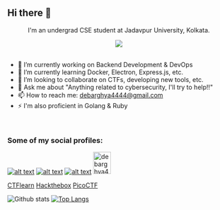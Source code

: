 ## Hi there 👋
<p align="center">I'm an undergrad CSE student at Jadavpur University, Kolkata.</p>

<div align="center"><img src="https://komarev.com/ghpvc/?username=The-Debarghya"></div><br>

- 🔭 I’m currently working on Backend Development & DevOps
- 🌱 I’m currently learning Docker, Electron, Express.js, etc.
- 👯 I’m looking to collaborate on CTFs, developing new tools, etc.
- 💬 Ask me about "Anything related to cybersecurity, I'll try to help!!"
- 📫 How to reach me: debarghya4444@gmail.com
- ⚡ I'm also proficient in Golang & Ruby

<br>

### Some of my social profiles:

[![alt text][1.1]][1]
[![alt text][1.3]][3]
[![alt text][1.2]][2] <a href="https://www.hackerrank.com/debarghya4444" target="blank"><img src="https://raw.githubusercontent.com/rahuldkjain/github-profile-readme-generator/master/src/images/icons/Social/hackerrank.svg" alt="debarghya4444" height="50" width="40" /></a>

[1.1]: https://img.shields.io/badge/Twitter-1DA1F2?style=for-the-badge&logo=twitter&logoColor=white
[1.2]: https://tryhackme-badges.s3.amazonaws.com/Debarghya.Maitra.png
[1.3]: https://img.shields.io/badge/LinkedIn-0077B5?style=for-the-badge&logo=linkedin&logoColor=white

[1]: http://www.twitter.com/DebarghyaMaitra
[2]: https://tryhackme.com/p/Debarghya.Maitra
[3]: www.linkedin.com/in/debarghya-maitra-081151243

[CTFlearn](https://ctflearn.com/user/Heisenberg8622)
[Hackthebox](https://app.hackthebox.com/users/699384)
[PicoCTF](https://play.picoctf.org/users/Heisenberg8622)
  
![Github stats](https://github-readme-stats.vercel.app/api?username=The-Debarghya&show_icons=true&theme=radical)
[![Top Langs](https://github-readme-stats.vercel.app/api/top-langs/?username=The-Debarghya&layout=compact)](https://github.com/The-Debarghya)


